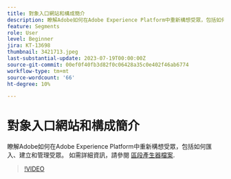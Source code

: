 ```yaml
---
title: 對象入口網站和構成簡介
description: 瞭解Adobe如何在Adobe Experience Platform中重新構想受眾，包括如何匯入、建立和管理受眾。
feature: Segments
role: User
level: Beginner
jira: KT-13698
thumbnail: 3421713.jpeg
last-substantial-update: 2023-07-19T00:00:00Z
source-git-commit: 00ef0f40fb3d82f0c06428a35c0e402f46ab6774
workflow-type: tm+mt
source-wordcount: '66'
ht-degree: 10%

---
```



# 對象入口網站和構成簡介

瞭解Adobe如何在Adobe Experience Platform中重新構想受眾，包括如何匯入、建立和管理受眾。 如需詳細資訊，請參閱 [區段產生器檔案](https://experienceleague.adobe.com/docs/experience-platform/segmentation/ui/segment-builder.html).

>[!VIDEO](https://video.tv.adobe.com/v/3421713/?learn=on)
